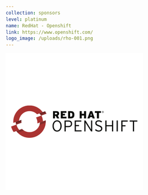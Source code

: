 ```yaml
---
collection: sponsors
level: platinum
name: RedHat - Openshift
link: https://www.openshift.com/
logo_image: /uploads/rho-001.png
---
```



![](/uploads/versions/rho-001---x----360-360x---.png)